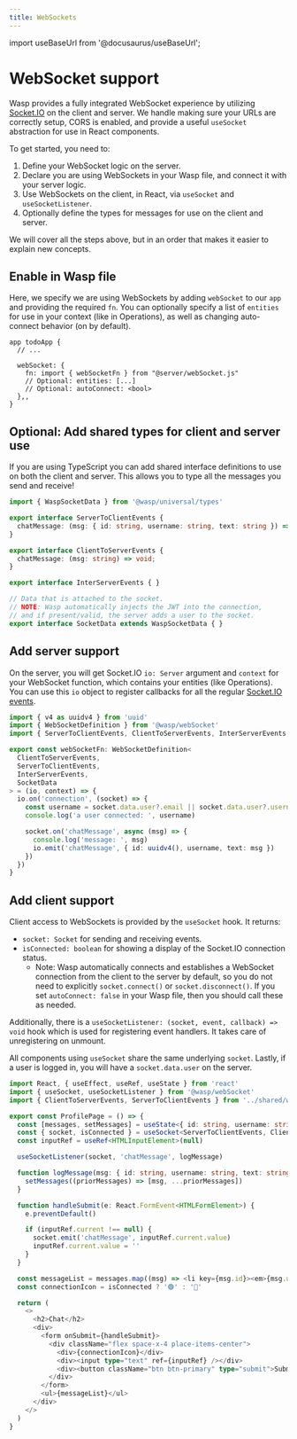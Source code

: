 ```yaml
---
title: WebSockets
---
```

import useBaseUrl from '@docusaurus/useBaseUrl';

# WebSocket support
Wasp provides a fully integrated WebSocket experience by utilizing [Socket.IO](https://socket.io/) on the client and server. We handle making sure your URLs are correctly setup, CORS is enabled, and provide a useful `useSocket` abstraction for use in React components.

To get started, you need to:
1. Define your WebSocket logic on the server.
2. Declare you are using WebSockets in your Wasp file, and connect it with your server logic.
3. Use WebSockets on the client, in React, via `useSocket` and `useSocketListener`.
4. Optionally define the types for messages for use on the client and server.

We will cover all the steps above, but in an order that makes it easier to explain new concepts.

## Enable in Wasp file
Here, we specify we are using WebSockets by adding `webSocket` to our `app` and providing the required `fn`. You can optionally specify a list of `entities` for use in your context (like in Operations), as well as changing auto-connect behavior (on by default).

```wasp title=todoApp.wasp
app todoApp {
  // ...

  webSocket: {
    fn: import { webSocketFn } from "@server/webSocket.js"
    // Optional: entities: [...]
    // Optional: autoConnect: <bool>
  },,
}
```

## Optional: Add shared types for client and server use
If you are using TypeScript you can add shared interface definitions to use on both the client and server. This allows you to type all the messages you send and receive!

```ts title=src/shared/webSocket.ts
import { WaspSocketData } from '@wasp/universal/types'

export interface ServerToClientEvents {
  chatMessage: (msg: { id: string, username: string, text: string }) => void;
}

export interface ClientToServerEvents {
  chatMessage: (msg: string) => void;
}

export interface InterServerEvents { }

// Data that is attached to the socket.
// NOTE: Wasp automatically injects the JWT into the connection,
// and if present/valid, the server adds a user to the socket.
export interface SocketData extends WaspSocketData { }
```

## Add server support
On the server, you will get Socket.IO `io: Server` argument and `context` for your WebSocket function, which contains your entities (like Operations). You can use this `io` object to register callbacks for all the regular [Socket.IO events](https://socket.io/docs/v4/server-api/).

```ts title=src/server/webSocket.ts
import { v4 as uuidv4 } from 'uuid'
import { WebSocketDefinition } from '@wasp/webSocket'
import { ServerToClientEvents, ClientToServerEvents, InterServerEvents, SocketData } from '../shared/webSocket'

export const webSocketFn: WebSocketDefinition<
  ClientToServerEvents,
  ServerToClientEvents,
  InterServerEvents,
  SocketData
> = (io, context) => {
  io.on('connection', (socket) => {
    const username = socket.data.user?.email || socket.data.user?.username || 'unknown'
    console.log('a user connected: ', username)

    socket.on('chatMessage', async (msg) => {
      console.log('message: ', msg)
      io.emit('chatMessage', { id: uuidv4(), username, text: msg })
    })
  })
}
```

## Add client support
Client access to WebSockets is provided by the `useSocket` hook. It returns:
- `socket: Socket` for sending and receiving events.
- `isConnected: boolean` for showing a display of the Socket.IO connection status.
  - Note: Wasp automatically connects and establishes a WebSocket connection from the client to the server by default, so you do not need to explicitly `socket.connect()` or `socket.disconnect()`. If you set `autoConnect: false` in your Wasp file, then you should call these as needed.

Additionally, there is a `useSocketListener: (socket, event, callback) => void` hook which is used for registering event handlers. It takes care of unregistering on unmount.

All components using `useSocket` share the same underlying `socket`. Lastly, if a user is logged in, you will have a `socket.data.user` on the server.

```ts title=src/client/Chat.tsx
import React, { useEffect, useRef, useState } from 'react'
import { useSocket, useSocketListener } from '@wasp/webSocket'
import { ClientToServerEvents, ServerToClientEvents } from '../shared/webSocket'

export const ProfilePage = () => {
  const [messages, setMessages] = useState<{ id: string, username: string, text: string }[]>([]);
  const { socket, isConnected } = useSocket<ServerToClientEvents, ClientToServerEvents>()
  const inputRef = useRef<HTMLInputElement>(null)

  useSocketListener(socket, 'chatMessage', logMessage)

  function logMessage(msg: { id: string, username: string, text: string }) {
    setMessages((priorMessages) => [msg, ...priorMessages])
  }

  function handleSubmit(e: React.FormEvent<HTMLFormElement>) {
    e.preventDefault()

    if (inputRef.current !== null) {
      socket.emit('chatMessage', inputRef.current.value)
      inputRef.current.value = ''
    }
  }

  const messageList = messages.map((msg) => <li key={msg.id}><em>{msg.username}</em>: {msg.text}</li>)
  const connectionIcon = isConnected ? '🟢' : '🔴'

  return (
    <>
      <h2>Chat</h2>
      <div>
        <form onSubmit={handleSubmit}>
          <div className="flex space-x-4 place-items-center">
            <div>{connectionIcon}</div>
            <div><input type="text" ref={inputRef} /></div>
            <div><button className="btn btn-primary" type="submit">Submit</button></div>
          </div>
        </form>
        <ul>{messageList}</ul>
      </div>
    </>
  )
}
```
